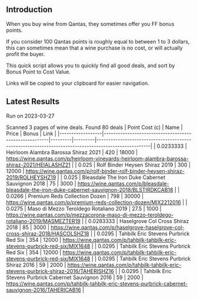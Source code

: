 ## Introduction

When you buy wine from Qantas, they sometimes offer you FF bonus points. 

If you consider 100 Qantas points is roughly equal to between 1 to 3 dollars, this can sometimes mean that a wine purchase is no cost, or will actually profit the buyer.

This quick script allows you to quickly find all good deals, and sort by Bonus Point to Cost Value.

Links will be copied to your clipboard for easier navigation.

## Latest Results

Run on 2023-03-27

Scanned 3 pages of wine deals.
Found 80 deals
|   Point Cost (c) | Name                                                  |   Price |   Bonus | Link                                                                                                |
|------------------|-------------------------------------------------------|---------|---------|-----------------------------------------------------------------------------------------------------|
|        0.0233333 | Heirloom Alambra Barossa Shiraz 2021                  |   420   |   18000 | https://wine.qantas.com/p/heirloom-vineyards-heirloom-alambra-barossa-shiraz-2021/HEIALASHZ21       |
|        0.025     | Rolf Binder Heysen Shiraz 2019                        |   300   |   12000 | https://wine.qantas.com/p/rolf-binder-rolf-binder-heysen-shiraz-2019/ROLHEYSHZ19                    |
|        0.025     | Bleasdale The Iron Duke Cabernet Sauvignon 2018       |    75   |    3000 | https://wine.qantas.com/p/bleasdale-bleasdale-the-iron-duke-cabernet-sauvignon-2018/BLSTIRDKCAB18   |
|        0.0266    | Premium Reds Collection Dozen                         |   798   |   30000 | https://wine.qantas.com/p/premium-reds-collection-dozen/MIX2212016                                  |
|        0.0275    | Maso di Mezzo Teroldego Rotaliano 2019                |    27.5 |    1000 | https://wine.qantas.com/p/mezzacorona-maso-di-mezzo-teroldego-rotaliano-2019/MASMEZTER19            |
|        0.0283333 | Haselgrove Col Cross Shiraz 2018                      |    85   |    3000 | https://wine.qantas.com/p/haselgrove-haselgrove-col-cross-shiraz-2018/HASCOLSHZ18                   |
|        0.0295    | Tahbilk Eric Stevens Purbrick Red Six                 |   354   |   12000 | https://wine.qantas.com/p/tahbilk-tahbilk-eric-stevens-purbrick-red-six/MIX1648                     |
|        0.0295    | Tahbilk Eric Stevens Purbrick Red Six                 |   354   |   12000 | https://wine.qantas.com/p/tahbilk-tahbilk-eric-stevens-purbrick-red-six/MIX1648                     |
|        0.0295    | Tahbilk Eric Stevens Purbrick Shiraz 2016             |    59   |    2000 | https://wine.qantas.com/p/tahbilk-tahbilk-eric-stevens-purbrick-shiraz-2016/TAHERISHZ16             |
|        0.0295    | Tahbilk Eric Stevens Purbrick Cabernet Sauvignon 2016 |    59   |    2000 | https://wine.qantas.com/p/tahbilk-tahbilk-eric-stevens-purbrick-cabernet-sauvignon-2016/TAHERICAB16 |

